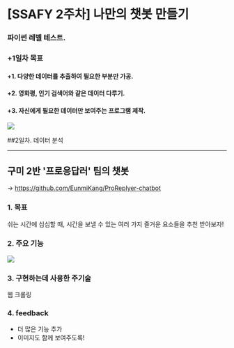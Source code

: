 # [SSAFY 2주차] 나만의 챗봇 만들기

### 파이썬 레벨 테스트.

### +1일차 목표
  #### +1. 다양한 데이터를 추출하여 필요한 부분만 가공.
  #### +2. 영화평, 인기 검색어와 같은 데이터 다루기.
  #### +3. 자신에게 필요한 데이터만 보여주는 프로그램 제작.
<img src = "https://user-images.githubusercontent.com/21337488/50434425-6c2cf580-0920-11e9-88fd-af6800c650d3.PNG">

##2일차. 데이터 분석

---------------------------
## 구미 2반 '프로응답러' 팀의 챗봇 <br/>
-> https://github.com/EunmiKang/ProReplyer-chatbot
### 1. 목표
쉬는 시간에 심심할 때, 시간을 보낼 수 있는 여러 가지 즐거운 요소들을 추천 받아보자!
### 2. 주요 기능
<img src="https://user-images.githubusercontent.com/18115456/50434019-03914900-091f-11e9-90f3-f1eaee064af5.JPG"><br/>
### 3. 구현하는데 사용한 주기술
웹 크롤링
### 4. feedback
* 더 많은 기능 추가
* 이미지도 함께 보여주도록!
